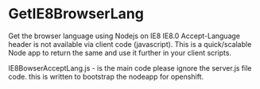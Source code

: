 # GetIE8BrowserLang
Get the browser language using Nodejs on IE8
IE8.0 Accept-Language header is not available via client code (javascript).
This is a quick/scalable Node app to return the same and use it further in your client scripts.


IE8BowserAcceptLang.js -  is the main code
please ignore the server.js file code. this is written to bootstrap the nodeapp for openshift.


